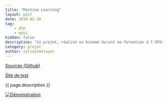 ```yaml
---
title: "Machine Learning"
layout: post
date: 2018-02-20
tag: 
    - php
    - epsi
hidden: false
description: "Ce projet, réalisé en binome durant ma formation à l'EPSI avait pour but de découvrir le fonctionnement des algorithmes de machine learning."
category: projet
author: sylvainmetayer
---
```


[Sources (Github)](https://github.com/EPSIBordeaux/epsi-expert-system)

[Site de test](https://machine-learning.epsi-bordeaux.fr/)

{{ page.description }}

[![Démonstration](/assets/images/projets/machine_learning.gif)](https://machine-learning.epsi-bordeaux.fr/)
